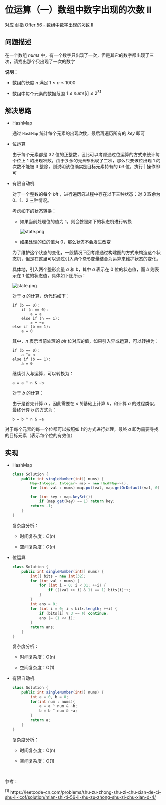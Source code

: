 # 位运算（一）数组中数字出现的次数 Ⅱ

对应 <a href="https://leetcode-cn.com/problems/shu-zu-zhong-shu-zi-chu-xian-de-ci-shu-ii-lcof">剑指 Offer 56 - 数组中数字出现的次数 Ⅱ</a>

## 问题描述

在一个数组 $nums$ 中，有一个数字只出现了一次，但是其它的数字都出现了三次，请找出那个只出现了一次的数字

**说明：** 

- 数组的长度 $n$ 满足 $1\leq n \leq 1000$

- 数组中每个元素的数据范围 $1 \leq nums[i] \leq 2^{31}$

## 解决思路

- HashMap
  
  通过 `HashMap` 统计每个元素的出现次数，最后再遍历所有的 $key$ 即可

- 位运算
  
  由于每个元素都是 $32$ 位的正整数，因此可以考虑通过位运算的方式来统计每个位上 $1$ 的出现次数，由于多余的元素都出现了三次，那么只要该位出现 $1$ 的次数不能被 $3$ 整除，则说明该位确实是目标元素持有的 $bit$ 位，执行 $|$ 操作即可

- 有限自动机
  
  对于一个整数的每个 $bit$ ，进行遍历的过程中存在以下三种状态：对 $3$ 取余为 $0$、$1$、$2$ 三种情况。
  
  考虑如下的状态转换：
  
  - 如果当前处理位的值为 $1$，则会按照如下的状态机进行转换
    
    ![state.png](https://s2.loli.net/2022/03/04/7FM21UoXfubBhQC.png)
  
  - 如果处理的位的值为 $0$，那么状态不会发生改变
  
  为了维护这个状态的变化，一般情况下回考虑通过构建图的方式来构造这个状态机，但是在这里可以通过引入两个整形变量结合为运算来维护状态的变化。
  
  具体地，引入两个整形变量 $a$ 和 $b$，其中 $a$ 表示在 $0$ 位的状态值，而 $b$ 则表示在 $1$ 位的状态值，具体如下图所示：
  
  <img src="https://s2.loli.net/2022/03/04/UPqYuaKs547hjbp.png" title="" alt="state.png" data-align="center">
  
  对于 $a$ 的计算，伪代码如下：
  
  ```text
  if (b == 0):
      if (n == 0):
          a = a
      else if (n == 1):
          a = ~a
  else if (b == 1):
      a = 0
  ```
  
  其中，$n$ 表示当前处理的 $bit$ 位对应的值，如果引入异或运算，可以转换为：
  
  ```text
  if (b == 0):
      a ^= n
  else if (b == 1):
      a = 0
  ```
  
  继续引入与运算，可以转换为：
  
  ```text
  a = a ^ n & ~b
  ```
  
  对于 $b$ 的计算：
  
  由于是首先计算 $a$ ，因此需要在 $a$ 的基础上计算 $b$，和计算 $a$ 的过程类似，最终计算 $b$ 的方式为：
  
  ```text
  b = b ^ n & ~a
  ```

对于每个元素的每一个位都可以按照如上的方式进行处理，最终 $a$ 即为需要寻找的目标元素（表示每个位的有效值）

## 实现

- HashMap
  
  ```java
  class Solution {
      public int singleNumber(int[] nums) {
          Map<Integer, Integer> map = new HashMap<>();
          for (int val : nums) map.put(val, map.getOrDefault(val, 0) + 1);
  
          for (int key : map.keySet())
              if (map.get(key) == 1) return key;
          return -1;
      }
  }
  ```
  
  复杂度分析：
  
  - 时间复杂度：$O(n)$
  
  - 空间复杂度：$O(n)$

- 位运算
  
  ```java
  class Solution {
      public int singleNumber(int[] nums) {
          int[] bits = new int[32];
          for (int val : nums) {
              for (int i = 0; i < 31; ++i) {
                  if (((val >> i) & 1) == 1) bits[i]++;
              }
          }
          int ans = 0;
          for (int i = 0; i < bits.length; ++i) {
              if (bits[i] % 3 == 0) continue;
              ans |= (1 << i);
          }
          return ans;
      }
  }
  ```
  
  复杂度分析：
  
  - 时间复杂度：O(n)
  
  - 空间复杂度：O(1)

- 有限自动机
  
  ```java
  class Solution {
      public int singleNumber(int[] nums) {
          int a = 0, b = 0;
          for(int num : nums){
              a = a ^ num & ~b;
              b = b ^ num & ~a;
          }
          return a;
      }
  }
  ```
  
  复杂度分析：
  
  - 时间复杂度：O(n)
  
  - 空间复杂度：O(1)



<br />

参考：

<sup>[1]</sup> https://leetcode-cn.com/problems/shu-zu-zhong-shu-zi-chu-xian-de-ci-shu-ii-lcof/solution/mian-shi-ti-56-ii-shu-zu-zhong-shu-zi-chu-xian-d-4/


